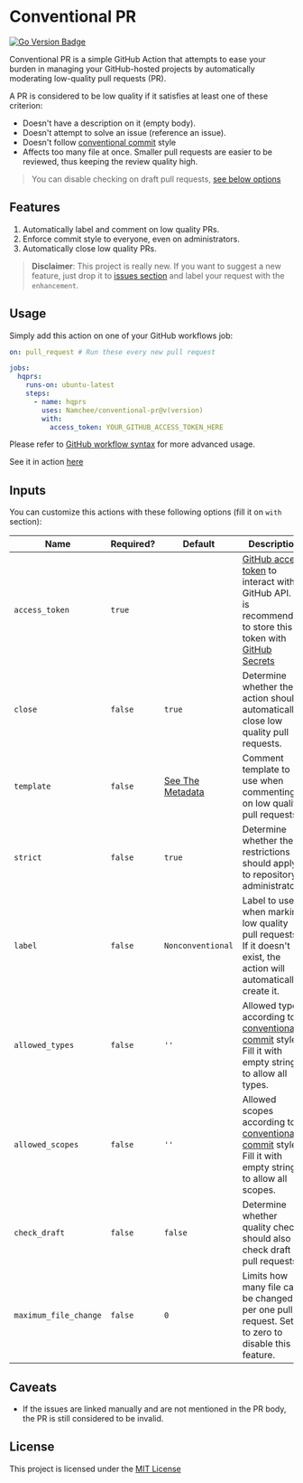 # Conventional PR

[![Go Version Badge](https://img.shields.io/github/go-mod/go-version/namchee/conventional-pr)](https://github.com/Namchee/conventional-pr)

Conventional PR is a simple GitHub Action that attempts to ease your burden in managing your GitHub-hosted projects by automatically moderating low-quality pull requests (PR).

A PR is considered to be low quality if it satisfies at least one of these criterion:

- Doesn't have a description on it (empty body).
- Doesn't attempt to solve an issue (reference an issue).
- Doesn't follow [conventional commit](https://www.conventionalcommits.org/en/v1.0.0/) style
- Affects too many file at once. Smaller pull requests are easier to be reviewed, thus keeping the review quality high.

> You can disable checking on draft pull requests, [see below options](#Usage)

## Features

1. Automatically label and comment on low quality PRs.
2. Enforce commit style to everyone, even on administrators.
3. Automatically close low quality PRs.

> **Disclaimer**: This project is really new. If you want to suggest a new feature, just drop it to [issues section](https://github.com/Namchee/conventional-pr/issues) and label your request with the `enhancement`.

## Usage

Simply add this action on one of your GitHub workflows job:

```yml
on: pull_request # Run these every new pull request

jobs:
  hqprs:
    runs-on: ubuntu-latest
    steps:
      - name: hqprs
        uses: Namchee/conventional-pr@v(version)
        with:
          access_token: YOUR_GITHUB_ACCESS_TOKEN_HERE
```

Please refer to [GitHub workflow syntax](https://docs.github.com/en/free-pro-team@latest/actions/reference/workflow-syntax-for-github-actions#about-yaml-syntax-for-workflows) for more advanced usage.

See it in action [here](https://github.com/Namchee/conventional-pr/blob/master/.github/workflows/conventional-pr.yml)

## Inputs

You can customize this actions with these following options (fill it on `with` section):

Name | Required? | Default | Description
---- | --------- | ------- | -----------
`access_token` | `true` | | [GitHub access token](https://docs.github.com/en/free-pro-team@latest/github/authenticating-to-github/creating-a-personal-access-token) to interact with GitHub API. It is recommended to store this token with [GitHub Secrets](https://docs.github.com/en/free-pro-team@latest/actions/reference/encrypted-secrets)
`close` | `false` | `true` | Determine whether the action should automatically close low quality pull requests.
`template` | `false` | [See The Metadata](./action.yml) | Comment template to use when commenting on low quality pull requests
`strict` | `false` | `true` | Determine whether the restrictions should apply to repository administrators.
`label` | `false` | `Nonconventional` | Label to use when marking low quality pull requests. If it doesn't exist, the action will automatically create it.
`allowed_types` | `false` | `''` | Allowed types according to [conventional commit](https://docs.github.com/en/free-pro-team@latest/actions/reference/encrypted-secrets) style. Fill it with empty string to allow all types.
`allowed_scopes` | `false` | `''` | Allowed scopes according to [conventional commit](https://docs.github.com/en/free-pro-team@latest/actions/reference/encrypted-secrets) style. Fill it with empty string to allow all scopes.
`check_draft` | `false` | `false` | Determine whether quality checks should also check draft pull requests.
`maximum_file_change` | `false` | `0` | Limits how many file can be changed per one pull request. Set it to zero to disable this feature.

## Caveats

- If the issues are linked manually and are not mentioned in the PR body, the PR is still considered to be invalid.

## License

This project is licensed under the [MIT License](./LICENSE)
